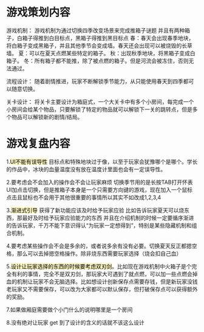 

# 游戏策划内容

游戏机制：
	游戏机制为通过切换四季改变场景来完成推箱子谜题
	并且有两种箱子，白箱子得推到白目标点，黑箱子得推到黑目标点
	春：春天会出现春季地块，将白箱子变成黑箱子，并且其他季节会变成墙。春天还会出现可以被烧毁的长草墙。
	夏：可以在夏天点燃某些特定的箱子。
	秋：出现秋季地块，将黑箱子变成白箱子。
	冬：所有箱子都不能推，除了被点燃的箱子。但是河流会被冻住，否则无法通过。

流程设计：
	随着剧情推进，玩家不断解锁季节能力，从只能使用春天到四季都可以随意切换。

关卡设计：
	将关卡主要设计为箱庭式，一个大关卡中有多个小房间，每完成一个小房间会给某个物品，只要解锁了特定的物品就可以解锁下一关的跳转点，但是多个物品可以解锁新的剧情/结局。

# 游戏复盘内容

1.<mark style="background: #FFF3A3A6;">UI不能有误导性</mark>
目标点和特殊地块过于像，以至于玩家会犹豫哪个是哪个。学长的作品中，冰块的血量温度没有放在温度计里面也会有一定误导性。

2.要考虑会不会加入的操作会不会让玩家麻烦
切换季节用的是长按TAB打开怀表UI加点击切换，但是推箱子本身是一个只需要方向键的游戏，现在加入一个鼠标点击且鼠标也不会用于其他很重要的事情所以其实不如改成1,2,3,4

3.<mark style="background: #FFF3A3A6;">渐进式引导</mark> 获得了新功能应该及时给予玩家应验
比如告诉玩家夏天可以烧东西，那最好及时给予玩家应验能力的东西
并且在介绍机制的时候一定要循序渐进的告诉玩家，千万不能下意识得认“为玩家一定想得到”，特别是某些隐藏机制和组合机制。

4.要考虑某些操作会不会是多余的，或者说多余有没有必要。切换夏天反正都摁空格，那么可以去掉摁空格操作。除非烧东西需要玩家选择（烧会扣自己血）

5.<mark style="background: #FFF3A3A6;">设计让玩家选择的东西的时候要考虑双刃剑</mark>。比如现在游戏机制中火箱子是个完全有利的事情，完全不是双刃剑，那玩家大可遇到了就点燃，可以加一些点燃会掉血的机制让玩家不会无脑选择。比如想设计创新保存点需要存钱，但是新玩家没钱老玩家又不需要保存，可以改为大家都可以默认保存，但打破保存点可以获得额外的奖励。

7.如果做厢庭需要做个小门什么的说明哪里是一个房间

8.没有绝对让玩家 get 到了设计的含义的话就不该这么设计

